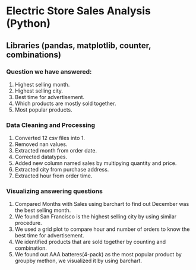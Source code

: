 # Electric Store Sales Analysis (Python)
## Libraries (pandas, matplotlib, counter, combinations)

### Question we have answered:

1. Highest selling month.
2. Highest selling city.
3. Best time for advertisement.
4. Which products are mostly sold together.
5. Most popular products.

### Data Cleaning and Processing

1. Converted 12 csv files into 1.
2. Removed nan values.
3. Extracted month from order date.
4. Corrected datatypes.
5. Added new column named sales by multipying quantity and price.
6. Extracted city from purchase address.
7. Extracted hour from order time.

### Visualizing answering questions

1. Compared Months with Sales using barchart to find out December was the best selling month.
2. We found San Francisco is the highest selling city by using similar procedure.
3. We used a grid plot to compare hour and number of orders to know the best time for advertisement.
4. We identified products that are sold together by counting and combination.
5. We found out AAA batteres(4-pack) as the most popular product by groupby methon, we visualized it by using barchart.


